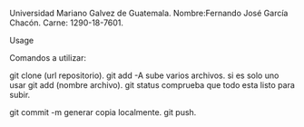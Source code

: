Universidad Mariano Galvez de Guatemala.
Nombre:Fernando José García Chacón.
Carne: 1290-18-7601.

Usage

Comandos a utilizar:

git clone (url repositorio).
git add -A sube varios archivos. si es solo uno usar git add (nombre archivo).
git status comprueba que todo esta listo para subir. 

git commit -m generar copia localmente.
git push.
